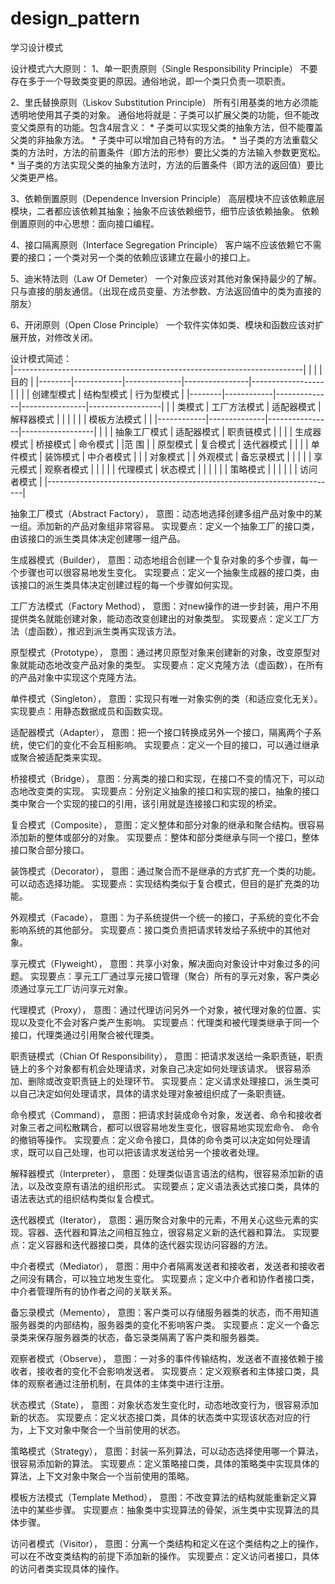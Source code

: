 # design_pattern
学习设计模式

设计模式六大原则：
1、单一职责原则（Single Responsibility Principle）
	不要存在多于一个导致类变更的原因。通俗地说，即一个类只负责一项职责。

2、里氏替换原则（Liskov Substitution Principle）
	所有引用基类的地方必须能透明地使用其子类的对象。
	通俗地将就是：子类可以扩展父类的功能，但不能改变父类原有的功能。包含4层含义：
		* 子类可以实现父类的抽象方法，但不能覆盖父类的非抽象方法。
		* 子类中可以增加自己特有的方法。
		* 当子类的方法重载父类的方法时，方法的前置条件（即方法的形参）要比父类的方法输入参数更宽松。
		* 当子类的方法实现父类的抽象方法时，方法的后置条件（即方法的返回值）要比父类更严格。

3、依赖倒置原则（Dependence Inversion Principle）
	高层模块不应该依赖底层模块，二者都应该依赖其抽象；抽象不应该依赖细节，细节应该依赖抽象。
	依赖倒置原则的中心思想：面向接口编程。

4、接口隔离原则（Interface Segregation Principle）
	客户端不应该依赖它不需要的接口；一个类对另一个类的依赖应该建立在最小的接口上。

5、迪米特法则（Law Of Demeter）
	一个对象应该对其他对象保持最少的了解。
	只与直接的朋友通信。（出现在成员变量、方法参数、方法返回值中的类为直接的朋友）

6、开闭原则（Open Close Principle）
	一个软件实体如类、模块和函数应该对扩展开放，对修改关闭。


设计模式简述：    
|------------------------------------------------------------------------|
|        |            |                     目的                         |
|--------|------------|--------------|----------------|------------------|
|        |            | 创建型模式    |   结构型模式    |   行为型模式     |
|--------|------------|--------------|----------------|------------------|
|        |   类模式    | 工厂方法模式  |   适配器模式    |   解释器模式     |
|        |            |              |                |   模板方法模式   |
|        |------------|--------------|----------------|------------------|
|        |            | 抽象工厂模式  |   适配器模式    |   职责链模式     |
|        |            | 生成器模式    |   桥接模式      |   命令模式       |
|范 围   |            | 原型模式      |   复合模式      |   迭代器模式     |
|        |            | 单件模式      |   装饰模式      |   中介者模式     |
|        |  对象模式   |              |   外观模式      |   备忘录模式     |
|        |            |              |   享元模式      |   观察者模式     |
|        |            |              |   代理模式      |   状态模式       |
|        |            |              |                |   策略模式       |
|        |            |              |                |   访问者模式     |
|------------------------------------------------------------------------|


抽象工厂模式（Abstract Factory）， 意图：动态地选择创建多组产品对象中的某一组。添加新的产品对象组非常容易。
                                实现要点：定义一个抽象工厂的接口类，由该接口的派生类具体决定创建哪一组产品。
                                
生成器模式（Builder）， 意图：动态地组合创建一个复杂对象的多个步骤，每一个步骤也可以很容易地发生变化。
                        实现要点：定义一个抽象生成器的接口类，由该接口的派生类具体决定创建过程的每一个步骤如何实现。
                        
工厂方法模式（Factory Method）， 意图：对new操作的进一步封装，用户不用提供类名就能创建对象，能动态改变创建出的对象类型。
                                 实现要点：定义工厂方法（虚函数），推迟到派生类再实现该方法。
                                 
原型模式（Prototype）， 意图：通过拷贝原型对象来创建新的对象，改变原型对象就能动态地改变产品对象的类型。
                        实现要点：定义克隆方法（虚函数），在所有的产品对象中实现这个克隆方法。
                        
单件模式（Singleton）， 意图：实现只有唯一对象实例的类（和适应变化无关）。
                        实现要点：用静态数据成员和函数实现。
                        
适配器模式（Adapter）， 意图：把一个接口转换成另外一个接口，隔离两个子系统，使它们的变化不会互相影响。
                        实现要点：定义一个目的接口，可以通过继承或聚合被适配类来实现。
                        
桥接模式（Bridge）， 意图：分离类的接口和实现，在接口不变的情况下，可以动态地改变类的实现。
                     实现要点：分别定义抽象的接口和实现的接口，抽象的接口类中聚合一个实现的接口的引用，该引用就是连接接口和实现的桥梁。
                     
复合模式（Composite）， 意图：定义整体和部分对象的继承和聚合结构。很容易添加新的整体或部分的对象。
                        实现要点：整体和部分类继承与同一个接口，整体接口聚合部分接口。
                        
装饰模式（Decorator）， 意图：通过聚合而不是继承的方式扩充一个类的功能。可以动态选择功能。
                        实现要点：实现结构类似于复合模式，但目的是扩充类的功能。
                        
外观模式（Facade）， 意图：为子系统提供一个统一的接口，子系统的变化不会影响系统的其他部分。
                     实现要点：接口类负责把请求转发给子系统中的其他对象。
                     
享元模式（Flyweight）， 意图：共享小对象，解决面向对象设计中对象过多的问题。
                        实现要点：享元工厂通过享元接口管理（聚合）所有的享元对象，客户类必须通过享元工厂访问享元对象。
                        
代理模式（Proxy）， 意图：通过代理访问另外一个对象，被代理对象的位置、实现以及变化不会对客户类产生影响。
                    实现要点：代理类和被代理类继承于同一个接口，代理类通过引用聚合被代理类。
                    
职责链模式（Chian Of Responsibility）， 意图：把请求发送给一条职责链，职责链上的多个对象都有机会处理请求，对象自己决定如何处理该请求。
                                              很容易添加、删除或改变职责链上的处理环节。
                                        实现要点：定义请求处理接口，派生类可以自己决定如何处理请求，具体的请求处理对象被组织成了一条职责链。
                                        
命令模式（Command）， 意图：把请求封装成命令对象，发送者、命令和接收者对象三者之间松散耦合，都可以很容易地发生变化，很容易地实现宏命令、
                            命令的撤销等操作。
                      实现要点：定义命令接口，具体的命令类可以决定如何处理请求，既可以自己处理，也可以把该请求发送给另一个接收者处理。
                      
解释器模式（Interpreter）， 意图：处理类似语言语法的结构，很容易添加新的语法，以及改变原有语法的组织形式。
                            实现要点；定义语法表达式接口类，具体的语法表达式的组织结构类似复合模式。
                            
迭代器模式（Iterator）， 意图：遍历聚合对象中的元素，不用关心这些元素的实现。容器、迭代器和算法之间相互独立，很容易定义新的迭代器和算法。
                         实现要点：定义容器和迭代器接口类，具体的迭代器实现访问容器的方法。
                         
中介者模式（Mediator）， 意图：用中介者隔离发送者和接收者，发送者和接收者之间没有耦合，可以独立地发生变化。
                         实现要点；定义中介者和协作者接口类，中介者管理所有的协作者之间的关联关系。
                         
备忘录模式（Memento）， 意图：客户类可以存储服务器类的状态，而不用知道服务器类的内部结构，服务器类的变化不影响客户类。
                        实现要点：定义一个备忘录类来保存服务器类的状态，备忘录类隔离了客户类和服务器类。
                        
观察者模式（Observe）， 意图：一对多的事件传输结构，发送者不直接依赖于接收者，接收者的变化不会影响发送者。
                        实现要点：定义观察者和主体接口类，具体的观察者通过注册机制，在具体的主体类中进行注册。
                        
状态模式（State）， 意图：对象状态发生变化时，动态地改变行为，很容易添加新的状态。
                    实现要点：定义状态接口类，具体的状态类中实现该状态对应的行为，上下文对象中聚合一个当前使用的状态。
                    
策略模式（Strategy）， 意图：封装一系列算法，可以动态选择使用哪一个算法，很容易添加新的算法。
                       实现要点：定义策略接口类，具体的策略类中实现具体的算法，上下文对象中聚合一个当前使用的策略。
                       
模板方法模式（Template Method）， 意图：不改变算法的结构就能重新定义算法中的某些步骤。
                                  实现要点：抽象类中实现算法的骨架，派生类中实现算法的具体步骤。
                                  
访问者模式（Visitor）， 意图：分离一个类结构和定义在这个类结构之上的操作，可以在不改变类结构的前提下添加新的操作。
                        实现要点：定义访问者接口，具体的访问者类实现具体的操作。

